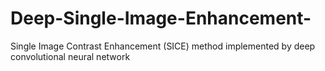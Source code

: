 # Deep-Single-Image-Enhancement-
Single Image Contrast Enhancement (SICE) method implemented by deep convolutional neural network
